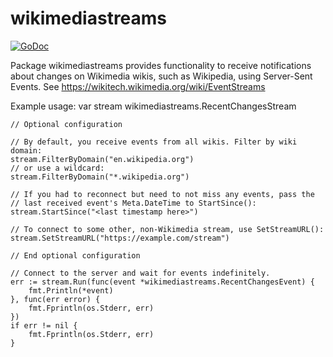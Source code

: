 # wikimediastreams

[![GoDoc](https://godoc.org/github.com/MaxSem/wikimediastreams?status.svg)](https://godoc.org/github.com/MaxSem/wikimediastreams)

Package wikimediastreams provides functionality to receive notifications about changes
on Wikimedia wikis, such as Wikipedia, using Server-Sent Events. See https://wikitech.wikimedia.org/wiki/EventStreams

Example usage:
    var stream wikimediastreams.RecentChangesStream

    // Optional configuration

    // By default, you receive events from all wikis. Filter by wiki domain:
    stream.FilterByDomain("en.wikipedia.org")
    // or use a wildcard:
    stream.FilterByDomain("*.wikipedia.org")

    // If you had to reconnect but need to not miss any events, pass the
    // last received event's Meta.DateTime to StartSince():
    stream.StartSince("<last timestamp here>")

    // To connect to some other, non-Wikimedia stream, use SetStreamURL():
    stream.SetStreamURL("https://example.com/stream")

    // End optional configuration

    // Connect to the server and wait for events indefinitely.
	err := stream.Run(func(event *wikimediastreams.RecentChangesEvent) {
		fmt.Println(*event)
	}, func(err error) {
		fmt.Fprintln(os.Stderr, err)
	})
	if err != nil {
		fmt.Fprintln(os.Stderr, err)
	}